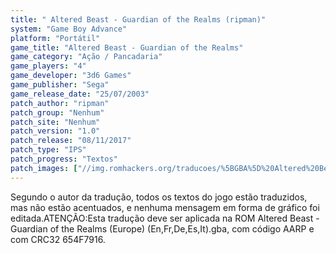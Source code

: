 ```yaml
---
title: " Altered Beast - Guardian of the Realms (ripman)"
system: "Game Boy Advance"
platform: "Portátil"
game_title: "Altered Beast - Guardian of the Realms"
game_category: "Ação / Pancadaria"
game_players: "4"
game_developer: "3d6 Games"
game_publisher: "Sega"
game_release_date: "25/07/2003"
patch_author: "ripman"
patch_group: "Nenhum"
patch_site: "Nenhum"
patch_version: "1.0"
patch_release: "08/11/2017"
patch_type: "IPS"
patch_progress: "Textos"
patch_images: ["//img.romhackers.org/traducoes/%5BGBA%5D%20Altered%20Beast%20-%20Guardian%20of%20the%20Realms%20-%20ripman%20-%201.png","//img.romhackers.org/traducoes/%5BGBA%5D%20Altered%20Beast%20-%20Guardian%20of%20the%20Realms%20-%20ripman%20-%202.png","//img.romhackers.org/traducoes/%5BGBA%5D%20Altered%20Beast%20-%20Guardian%20of%20the%20Realms%20-%20ripman%20-%203.png"]
---
```

Segundo o autor da tradução, todos os textos do jogo estão traduzidos, mas não estão acentuados, e nenhuma mensagem em forma de gráfico foi editada.ATENÇÃO:Esta tradução deve ser aplicada na ROM Altered Beast - Guardian of the Realms (Europe) (En,Fr,De,Es,It).gba, com código AARP e com CRC32 654F7916.